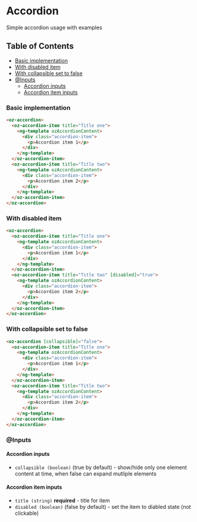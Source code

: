 # Accordion

Simple accordion usage with examples

## Table of Contents

- [Basic implementation](#basic-implementation)
- [With disabled item](#with-disabled-item)
- [With collapsible set to false](#with-collapsible-set-to-false)
- [@Inputs](#inputs)
  - [Accordion inputs](#accordion-inputs)
  - [Accordion item inputs](#accordion-item-inputs)

### Basic implementation

```html
<oz-accordion>
  <oz-accordion-item title="Title one">
    <ng-template ozAccordionContent>
      <div class="accordion-item">
        <p>Accordion item 1</p>
      </div>
    </ng-template>
  </oz-accordion-item>
  <oz-accordion-item title="Title two">
    <ng-template ozAccordionContent>
      <div class="accordion-item">
        <p>Accordion item 2</p>
      </div>
    </ng-template>
  </oz-accordion-item>
</oz-accordion>
```

### With disabled item

```html
<oz-accordion>
  <oz-accordion-item title="Title one">
    <ng-template ozAccordionContent>
      <div class="accordion-item">
        <p>Accordion item 1</p>
      </div>
    </ng-template>
  </oz-accordion-item>
  <oz-accordion-item title="Title two" [disabled]="true">
    <ng-template ozAccordionContent>
      <div class="accordion-item">
        <p>Accordion item 2</p>
      </div>
    </ng-template>
  </oz-accordion-item>
</oz-accordion>
```

### With collapsible set to false

```html
<oz-accordion [collapsible]="false">
  <oz-accordion-item title="Title one">
    <ng-template ozAccordionContent>
      <div class="accordion-item">
        <p>Accordion item 1</p>
      </div>
    </ng-template>
  </oz-accordion-item>
  <oz-accordion-item title="Title two">
    <ng-template ozAccordionContent>
      <div class="accordion-item">
        <p>Accordion item 2</p>
      </div>
    </ng-template>
  </oz-accordion-item>
</oz-accordion>
```

### @Inputs

#### Accordion inputs

- `collapsible (boolean)` (true by default) - show/hide only one element content at time, when false can expand mutliple elements

#### Accordion item inputs

- `title (string)` **required** - title for item
- `disabled (boolean)` (false by default) - set the item to diabled state (not clickable)
